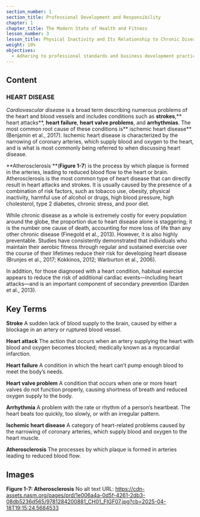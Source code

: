 ```yaml
---
section_number: 1
section_title: Professional Development and Responsibility
chapter: 1
chapter_title: The Modern State of Health and Fitness
lesson_number: 3
lesson_title: Physical Inactivity and Its Relationship to Chronic Disease
weight: 10%
objectives:
  - Adhering to professional standards and business development practices.
---
```


## Content
### HEART DISEASE

*Cardiovascular diseas*e is a broad term describing numerous problems of the heart and blood vessels and includes conditions such as **strokes**,** heart attacks**, **heart failure**, **heart valve problems**, and **arrhythmias**. The most common root cause of these conditions is** ischemic heart disease** (Benjamin et al., 2017). Ischemic heart disease is characterized by the narrowing of coronary arteries, which supply blood and oxygen to the heart, and is what is most commonly being referred to when discussing heart disease.

**Atherosclerosis **(**Figure 1-7**) is the process by which plaque is formed in the arteries, leading to reduced blood flow to the heart or brain. Atherosclerosis is the most common type of heart disease that can directly result in heart attacks and strokes. It is usually caused by the presence of a combination of risk factors, such as tobacco use, obesity, physical inactivity, harmful use of alcohol or drugs, high blood pressure, high cholesterol, type 2 diabetes, chronic stress, and poor diet.

While chronic disease as a whole is extremely costly for every population around the globe, the proportion due to heart disease alone is staggering; it is the number one cause of death, accounting for more loss of life than any other chronic disease (Finegold et al., 2013). However, it is also highly preventable. Studies have consistently demonstrated that individuals who maintain their aerobic fitness through regular and sustained exercise over the course of their lifetimes reduce their risk for developing heart disease (Brunjes et al., 2017; Kokkinos, 2012; Warburton et al., 2006).

In addition, for those diagnosed with a heart condition, habitual exercise appears to reduce the risk of additional cardiac events—including heart attacks—and is an important component of secondary prevention (Darden et al., 2013).

## Key Terms

**Stroke**
A sudden lack of blood supply to the brain, caused by either a blockage in an artery or ruptured blood vessel.

**Heart attack**
The action that occurs when an artery supplying the heart with blood and oxygen becomes blocked; medically known as a myocardial infarction.

**Heart failure**
A condition in which the heart can’t pump enough blood to meet the body’s needs.

**Heart valve problem**
A condition that occurs when one or more heart valves do not function properly, causing shortness of breath and reduced oxygen supply to the body.

**Arrhythmia**
A problem with the rate or rhythm of a person’s heartbeat. The heart beats too quickly, too slowly, or with an irregular pattern.

**Ischemic heart disease**
A category of heart-related problems caused by the narrowing of coronary arteries, which supply blood and oxygen to the heart muscle.

**Atherosclerosis**
The processes by which plaque is formed in arteries leading to reduced blood flow.

## Images

**Figure 1-7: Atherosclerosis**
No alt text
URL: https://cdn-assets.nasm.org/pages/prd/1e006a4a-0d5f-4261-2db3-08db5236d565/9781284200881_CH01_FIGF07.jpg?cb=2025-04-18T19:15:24.5684533